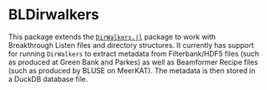 # BLDirwalkers

This package extends the [`DirWalkers.jl`](../DirWalkers.jl) package to work
with Breakthrough Listen files and directory structures.  It currently has
support for running `DirWalkers` to extract metadata from Filterbank/HDF5 files
(such as produced at Green Bank and Parkes) as well as Beamformer Recipe files
(such as produced by BLUSE on MeerKAT).  The metadata is then stored in a DuckDB
database file.
